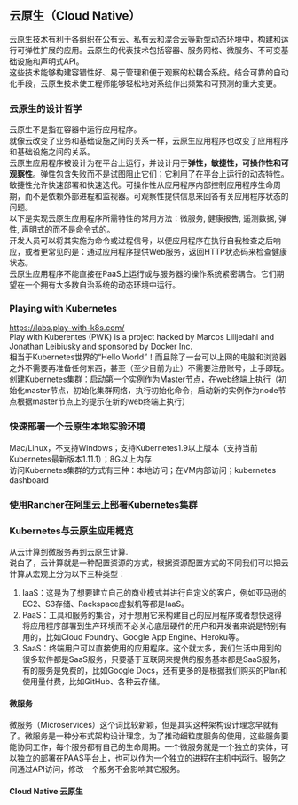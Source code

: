 ## 云原生（Cloud Native）     

云原生技术有利于各组织在公有云、私有云和混合云等新型动态环境中，构建和运行可弹性扩展的应用。云原生的代表技术包括容器、服务网格、微服务、不可变基础设施和声明式API。      
这些技术能够构建容错性好、易于管理和便于观察的松耦合系统。结合可靠的自动化手段，云原生技术使工程师能够轻松地对系统作出频繁和可预测的重大变更。     

### 云原生的设计哲学    
云原生不是指在容器中运行应用程序。   
就像云改变了业务和基础设施之间的关系一样，云原生应用程序也改变了应用程序和基础设施之间的关系。     
云原生应用程序被设计为在平台上运行，并设计用于<b>弹性，敏捷性，可操作性和可观察性</b>。弹性包含失败而不是试图阻止它们；它利用了在平台上运行的动态特性。敏捷性允许快速部署和快速迭代。可操作性从应用程序内部控制应用程序生命周期，而不是依赖外部进程和监视器。可观察性提供信息来回答有关应用程序状态的问题。         
以下是实现云原生应用程序所需特性的常用方法：微服务, 健康报告, 遥测数据, 弹性, 声明式的而不是命令式的。       
开发人员可以将其实施为命令或过程信号，以便应用程序在执行自我检查之后响应，或者更常见的是：通过应用程序提供Web服务，返回HTTP状态码来检查健康状态。     
云原生应用程序不能直接在PaaS上运行或与服务器的操作系统紧密耦合。它们期望在一个拥有大多数自治系统的动态环境中运行。     

### Playing with Kubernetes        
https://labs.play-with-k8s.com/     
Play with Kuberentes (PWK) is a project hacked by Marcos Lilljedahl and Jonathan Leibiusky and sponsored by Docker Inc.      
相当于Kubernetes世界的“Hello World”！而且除了一台可以上网的电脑和浏览器之外不需要再准备任何东西，甚至（至少目前为止）不需要注册账号，上手即玩。     
创建Kubernetes集群：启动第一个实例作为Master节点，在web终端上执行（初始化master节点，初始化集群网络，执行初始化命令，启动新的实例作为node节点根据master节点上的提示在新的web终端上执行）   

### 快速部署一个云原生本地实验环境     
Mac/Linux，不支持Windows；支持Kubernetes1.9以上版本（支持当前Kubernetes最新版本1.11.1）；8G以上内存      
访问Kubernetes集群的方式有三种：本地访问；在VM内部访问；kubernetes dashboard       

### 使用Rancher在阿里云上部署Kubernetes集群     


### Kubernetes与云原生应用概览     
从云计算到微服务再到云原生计算.      
说白了，云计算就是一种配置资源的方式，根据资源配置方式的不同我们可以把云计算从宏观上分为以下三种类型：     
1. IaaS：这是为了想要建立自己的商业模式并进行自定义的客户，例如亚马逊的EC2、S3存储、Rackspace虚拟机等都是IaaS。    
2. PaaS：工具和服务的集合，对于想用它来构建自己的应用程序或者想快速得将应用程序部署到生产环境而不必关心底层硬件的用户和开发者来说是特别有用的，比如Cloud Foundry、Google App Engine、Heroku等。     
3. SaaS：终端用户可以直接使用的应用程序。这个就太多，我们生活中用到的很多软件都是SaaS服务，只要基于互联网来提供的服务基本都是SaaS服务，有的服务是免费的，比如Google Docs，还有更多的是根据我们购买的Plan和使用量付费，比如GitHub、各种云存储。      
#### 微服务   
微服务（Microservices）这个词比较新颖，但是其实这种架构设计理念早就有了。微服务是一种分布式架构设计理念，为了推动细粒度服务的使用，这些服务要能协同工作，每个服务都有自己的生命周期。一个微服务就是一个独立的实体，可以独立的部署在PAAS平台上，也可以作为一个独立的进程在主机中运行。服务之间通过API访问，修改一个服务不会影响其它服务。     
#### Cloud Native 云原生    































